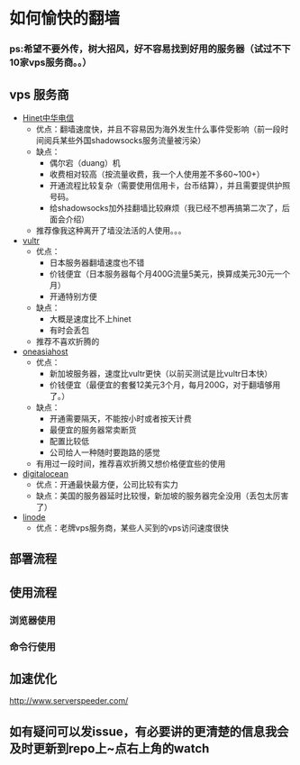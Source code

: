 # 如何愉快的翻墙

### ps:希望不要外传，树大招风，好不容易找到好用的服务器（试过不下10家vps服务商。。）

## vps 服务商

- [Hinet中华电信](https://userportal.hicloud.hinet.net/cloud/)
  - 优点：翻墙速度快，并且不容易因为海外发生什么事件受影响（前一段时间阅兵某些外国shadowsocks服务流量被污染）
  - 缺点：
    - 偶尔宕（duang）机
    - 收费相对较高（按流量收费，我一个人使用差不多60~100+）
    - 开通流程比较复杂（需要使用信用卡，台币结算），并且需要提供护照号码。
    - 给shadowsocks加外挂翻墙比较麻烦（我已经不想再搞第二次了，后面会介绍）
  - 推荐像我这种离开了墙没法活的人使用。。。
- [vultr](https://userportal.hicloud.hinet.net/cloud/)
  - 优点：
    - 日本服务器翻墙速度也不错
    - 价钱便宜（日本服务器每个月400G流量5美元，换算成美元30元一个月）
    - 开通特别方便
  - 缺点：
    - 大概是速度比不上hinet
    - 有时会丢包
  - 推荐不喜欢折腾的 
- [oneasiahost](https://www.oneasiahost.com/billing/cart.php)
  - 优点：
    - 新加坡服务器，速度比vultr更快（以前买测试是比vultr日本快）
    - 价钱便宜（最便宜的套餐12美元3个月，每月200G，对于翻墙够用了。）
  - 缺点：
    - 开通需要隔天，不能按小时或者按天计费
    - 最便宜的服务器常卖断货
    - 配置比较低
    - 公司给人一种随时要跑路的感觉
  - 有用过一段时间，推荐喜欢折腾又想价格便宜些的使用
- [digitalocean](https://www.digitalocean.com/)
  - 优点：开通最快最方便，公司比较有实力
  - 缺点：美国的服务器延时比较慢，新加坡的服务器完全没用（丢包太厉害了）
- [linode](https://www.linode.com/)
  - 优点：老牌vps服务商，某些人买到的vps访问速度很快


## 部署流程

## 使用流程

### 浏览器使用

### 命令行使用

## 加速优化
http://www.serverspeeder.com/

## 如有疑问可以发issue，有必要讲的更清楚的信息我会及时更新到repo上~点右上角的watch
